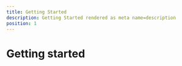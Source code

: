 ```yaml
---
title: Getting Started
description: Getting Started rendered as meta name=description
position: 1
---
```


# Getting started
